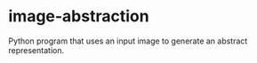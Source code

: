 # image-abstraction
Python program that uses an input image to generate an abstract representation.
